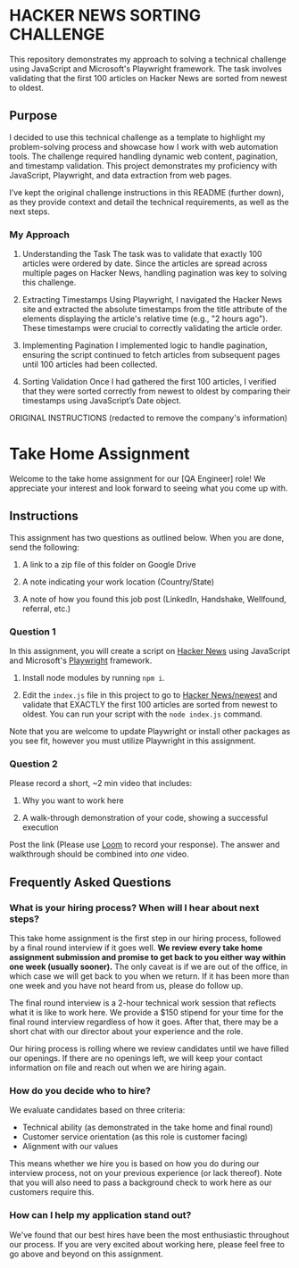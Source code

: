 # HACKER NEWS SORTING CHALLENGE

This repository demonstrates my approach to solving a technical challenge using JavaScript and Microsoft's Playwright framework. The task involves validating that the first 100 articles on Hacker News are sorted from newest to oldest.

## Purpose

I decided to use this technical challenge as a template to highlight my problem-solving process and showcase how I work with web automation tools. The challenge required handling dynamic web content, pagination, and timestamp validation. This project demonstrates my proficiency with JavaScript, Playwright, and data extraction from web pages.

I’ve kept the original challenge instructions in this README (further down), as they provide context and detail the technical requirements, as well as the next steps.

### My Approach

1. Understanding the Task
The task was to validate that exactly 100 articles were ordered by date. Since the articles are spread across multiple pages on Hacker News, handling pagination was key to solving this challenge.

2. Extracting Timestamps
Using Playwright, I navigated the Hacker News site and extracted the absolute timestamps from the title attribute of the elements displaying the article's relative time (e.g., "2 hours ago"). These timestamps were crucial to correctly validating the article order.

3. Implementing Pagination
I implemented logic to handle pagination, ensuring the script continued to fetch articles from subsequent pages until 100 articles had been collected.

4. Sorting Validation
Once I had gathered the first 100 articles, I verified that they were sorted correctly from newest to oldest by comparing their timestamps using JavaScript’s Date object.





ORIGINAL INSTRUCTIONS (redacted to remove the company's information)

# Take Home Assignment

Welcome to the take home assignment for our [QA Engineer] role! We appreciate your interest and look forward to seeing what you come up with.

## Instructions

This assignment has two questions as outlined below. When you are done, send the following:

1. A link to a zip file of this folder on Google Drive 

2. A note indicating your work location (Country/State)

3. A note of how you found this job post (LinkedIn, Handshake, Wellfound, referral, etc.)

### Question 1

In this assignment, you will create a script on [Hacker News](https://news.ycombinator.com/) using JavaScript and Microsoft's [Playwright](https://playwright.dev/) framework. 

1. Install node modules by running `npm i`.

2. Edit the `index.js` file in this project to go to [Hacker News/newest](https://news.ycombinator.com/newest) and validate that EXACTLY the first 100 articles are sorted from newest to oldest. You can run your script with the `node index.js` command.

Note that you are welcome to update Playwright or install other packages as you see fit, however you must utilize Playwright in this assignment.

### Question 2

Please record a short, ~2 min video that includes:

1. Why you want to work here 

2. A walk-through demonstration of your code, showing a successful execution

Post the link (Please use [Loom](https://www.loom.com) to record your response). The answer and walkthrough should be combined into *one* video.

## Frequently Asked Questions

### What is your hiring process? When will I hear about next steps?

This take home assignment is the first step in our hiring process, followed by a final round interview if it goes well. **We review every take home assignment submission and promise to get back to you either way within one week (usually sooner).** The only caveat is if we are out of the office, in which case we will get back to you when we return. If it has been more than one week and you have not heard from us, please do follow up.

The final round interview is a 2-hour technical work session that reflects what it is like to work here. We provide a $150 stipend for your time for the final round interview regardless of how it goes. After that, there may be a short chat with our director about your experience and the role.

Our hiring process is rolling where we review candidates until we have filled our openings. If there are no openings left, we will keep your contact information on file and reach out when we are hiring again.

### How do you decide who to hire?

We evaluate candidates based on three criteria:

- Technical ability (as demonstrated in the take home and final round)
- Customer service orientation (as this role is customer facing)
- Alignment with our values

This means whether we hire you is based on how you do during our interview process, not on your previous experience (or lack thereof). Note that you will also need to pass a background check to work here as our customers require this.

### How can I help my application stand out?

We've found that our best hires have been the most enthusiastic throughout our process. If you are very excited about working here, please feel free to go above and beyond on this assignment.

